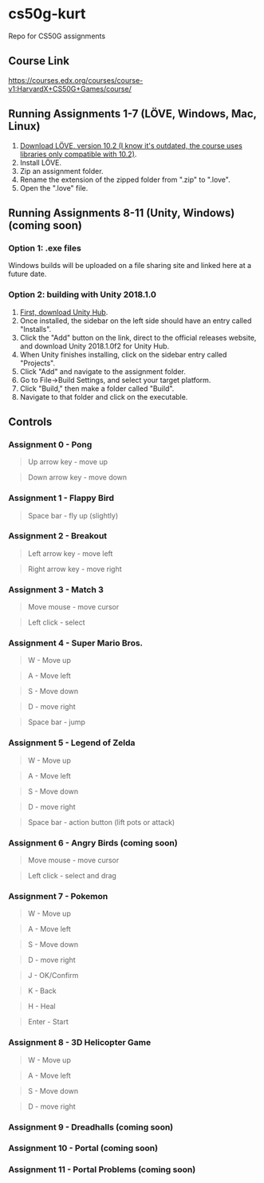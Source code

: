 # cs50g-kurt
Repo for CS50G assignments

## Course Link
https://courses.edx.org/courses/course-v1:HarvardX+CS50G+Games/course/

## Running Assignments 1-7 (LÖVE, Windows, Mac, Linux)
1. [Download LÖVE, version 10.2 (I know it's outdated, the course uses libraries only compatible with 10.2)](https://bitbucket.org/rude/love/downloads/).
2. Install LÖVE.
3. Zip an assignment folder.
4. Rename the extension of the zipped folder from ".zip" to ".love".
5. Open the ".love" file.

## Running Assignments 8-11 (Unity, Windows) (coming soon)

### Option 1: .exe files

Windows builds will be uploaded on a file sharing site and linked here at a future date.

### Option 2: building with Unity 2018.1.0
1. [First, download Unity Hub](https://unity3d.com/get-unity/download).
2. Once installed, the sidebar on the left side should have an entry called "Installs".
3. Click the "Add" button on the link, direct to the official releases website, and download Unity 2018.1.0f2 for Unity Hub.
4. When Unity finishes installing, click on the sidebar entry called "Projects".
5. Click "Add" and navigate to the assignment folder.
6. Go to File->Build Settings, and select your target platform.
7. Click "Build," then make a folder called "Build".
8. Navigate to that folder and click on the executable.


## Controls

### Assignment 0 - Pong

  > Up arrow key - move up

  > Down arrow key - move down 

### Assignment 1 - Flappy Bird

  > Space bar - fly up (slightly) &nbsp;

### Assignment 2 - Breakout

  > Left arrow key - move left

  > Right arrow key - move right &nbsp;
   
### Assignment 3 - Match 3

  > Move mouse - move cursor

  > Left click - select
 
### Assignment 4 - Super Mario Bros.

  > W - Move up

  > A - Move left
   
  > S - Move down
   
  > D - move right
   
  > Space bar - jump &nbsp;
 
### Assignment 5 - Legend of Zelda

   > W - Move up

   > A - Move left
   
   > S - Move down
   
   > D - move right
   
   > Space bar - action button (lift pots or attack) &nbsp;
   
### Assignment 6 - Angry Birds (coming soon)

  > Move mouse - move cursor

  > Left click - select and drag

### Assignment 7 - Pokemon

   > W - Move up

   > A - Move left
   
   > S - Move down
   
   > D - move right
   
   > J - OK/Confirm
   
   > K - Back
   
   > H - Heal
   
   > Enter - Start

### Assignment 8 - 3D Helicopter Game

   > W - Move up

   > A - Move left
   
   > S - Move down
   
   > D - move right

### Assignment 9 - Dreadhalls (coming soon)

### Assignment 10 - Portal (coming soon)

### Assignment 11 - Portal Problems (coming soon)
